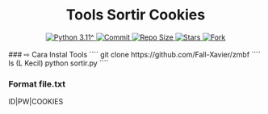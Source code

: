 <h1 align="center"><b>Tools Sortir Cookies </b></h1>
<div align="center">
  <a href="https://github.com/Fall-Xavier">
    <img alt="Python 3.11^" src="https://img.shields.io/badge/Python-3.11^-success.svg"/>
  </a>
  <a href="https://github.com/ayamrembo">
    <img alt="Commit" src="https://img.shields.io/github/last-commit/Fall-Xavier/zmbf.svg"/>
  </a>
   <a href="https://github.com/ayamrembo">
    <img alt="Repo Size" src="https://img.shields.io/github/repo-size/Fall-Xavier/zmbf.svg"/>
  </a>
  <a href="https://ayamrembo">
    <img alt="Stars" src="https://img.shields.io/github/stars/Fall-Xavier/zmbf.svg"/>
  </a>
  <a href="https://github.com/ayamrembo">
    <img alt="Fork" src="https://img.shields.io/github/forks/Fall-Xavier/zmbf.svg"/>
  </a>
</div>
<br>
### ⇨  Cara Instal Tools
````
git clone https://github.com/Fall-Xavier/zmbf
````
ls (L Kecil)
python sortir.py
````

### Format file.txt
ID|PW|COOKIES
